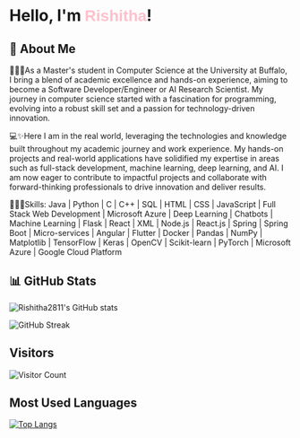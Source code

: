 # Hello, I'm <span style="font-family: Arial, sans-serif; color: pink;">Rishitha</span>!

## 🚀 About Me
👩🏻‍🎓As a Master's student in Computer Science at the University at Buffalo, I bring a blend of academic excellence and hands-on experience, aiming to become a Software Developer/Engineer or AI Research Scientist. My journey in computer science started with a fascination for programming, evolving into a robust skill set and a passion for technology-driven innovation. 

💻✨Here I am in the real world, leveraging the technologies and knowledge built throughout my academic journey and work experience. My hands-on projects and real-world applications have solidified my expertise in areas such as full-stack development, machine learning, deep learning, and AI. I am now eager to contribute to impactful projects and collaborate with forward-thinking professionals to drive innovation and deliver results.

👩🏻‍💻Skills: 
Java | Python | C | C++ | SQL | HTML | CSS | JavaScript | Full Stack Web Development | Microsoft Azure | Deep Learning | Chatbots | Machine Learning | Flask | React | XML | Node.js | React.js | Spring | Spring Boot | Micro-services | Angular | Flutter | Docker | Pandas | NumPy | Matplotlib | TensorFlow | Keras | OpenCV | Scikit-learn | PyTorch | Microsoft Azure | Google Cloud Platform

## 📊 GitHub Stats

![Rishitha2811's GitHub stats](https://github-readme-stats.vercel.app/api?username=Rishitha2811&show_icons=true&theme=ambient_gradient)

![GitHub Streak](https://github-readme-streak-stats.herokuapp.com?user=Rishitha2811&theme=radical&date_format=M%20j%5B%2C%20Y%5D)


## Visitors
![Visitor Count](https://komarev.com/ghpvc/?username=rishitha2811)

## Most Used Languages
[![Top Langs](https://github-readme-stats.vercel.app/api/top-langs/?username=rishitha2811&layout=compact)](https://github.com/anuraghazra/github-readme-stats)

